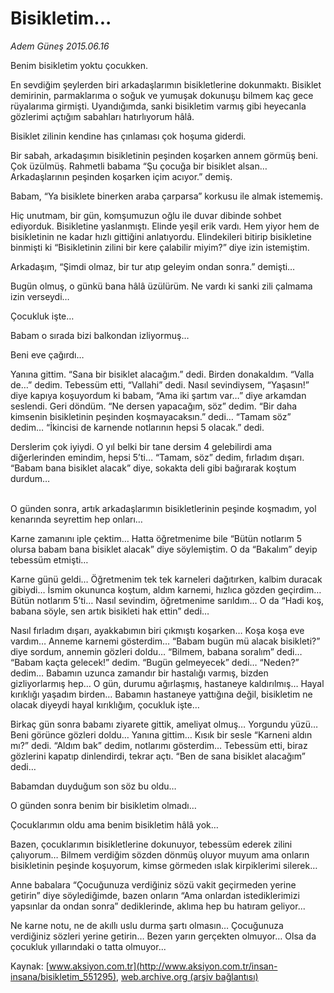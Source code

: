 # Bisikletim...

*Adem Güneş 2015.06.16*

<div class="pNewsDetailMainContent" itemprop="articleBody">
 <p>
  Benim bisikletim yoktu çocukken.
 </p>
 <p>
  En sevdiğim şeylerden biri arkadaşlarımın bisikletlerine dokunmaktı. Bisiklet demirinin, parmaklarıma o soğuk ve yumuşak dokunuşu bilmem kaç gece rüyalarıma girmişti. Uyandığımda, sanki bisikletim varmış gibi heyecanla gözlerimi açtığım sabahları hatırlıyorum hâlâ.
 </p>
 <p>
  Bisiklet zilinin kendine has çınlaması çok hoşuma giderdi.
 </p>
 <p>
  Bir sabah, arkadaşımın bisikletinin peşinden koşarken annem görmüş beni. Çok üzülmüş. Rahmetli babama “Şu çocuğa bir bisiklet alsan… Arkadaşlarının peşinden koşarken içim acıyor.” demiş.
 </p>
 <p>
  Babam, “Ya bisiklete binerken araba çarparsa” korkusu ile almak istememiş.
 </p>
 <p>
  Hiç unutmam, bir gün, komşumuzun oğlu ile duvar dibinde sohbet ediyorduk. Bisikletine yaslanmıştı. Elinde yeşil erik vardı. Hem yiyor hem de bisikletinin ne kadar hızlı gittiğini anlatıyordu. Elindekileri bitirip bisikletine binmişti ki “Bisikletinin zilini bir kere çalabilir miyim?” diye izin istemiştim.
 </p>
 <p>
  Arkadaşım, “Şimdi olmaz, bir tur atıp geleyim ondan sonra.” demişti…
 </p>
 <p>
  Bugün olmuş, o günkü bana hâlâ üzülürüm. Ne vardı ki sanki zili çalmama izin verseydi…
 </p>
 <p>
  Çocukluk işte…
 </p>
 <p>
  Babam o sırada bizi balkondan izliyormuş…
 </p>
 <p>
  Beni eve çağırdı…
 </p>
 <p>
  Yanına gittim. “Sana bir bisiklet alacağım.” dedi. Birden donakaldım. “Valla de…” dedim. Tebessüm etti, “Vallahi” dedi. Nasıl sevindiysem, “Yaşasın!” diye kapıya koşuyordum ki babam, “Ama iki şartım var…” diye arkamdan seslendi. Geri döndüm. “Ne dersen yapacağım, söz” dedim. “Bir daha kimsenin bisikletinin peşinden koşmayacaksın.” dedi… “Tamam söz” dedim… “İkincisi de karnende notlarının hepsi 5 olacak.” dedi.
 </p>
 <p>
  Derslerim çok iyiydi. O yıl belki bir tane dersim 4 gelebilirdi ama diğerlerinden emindim, hepsi 5’ti… “Tamam, söz” dedim, fırladım dışarı. “Babam bana bisiklet alacak” diye, sokakta deli gibi bağırarak koştum durdum…
 </p>
 <p>
  <br>
   O günden sonra, artık arkadaşlarımın bisikletlerinin peşinde koşmadım, yol kenarında seyrettim hep onları…
  </br>
 </p>
 <p>
  Karne zamanını iple çektim… Hatta öğretmenime bile “Bütün notlarım 5 olursa babam bana bisiklet alacak” diye söylemiştim. O da “Bakalım” deyip tebessüm etmişti…
 </p>
 <p>
  Karne günü geldi… Öğretmenim tek tek karneleri dağıtırken, kalbim duracak gibiydi… İsmim okununca koştum, aldım karnemi, hızlıca gözden geçirdim… Bütün notlarım 5’ti… Nasıl sevindim, öğretmenime sarıldım… O da “Hadi koş, babana söyle, sen artık bisikleti hak ettin” dedi…
 </p>
 <p>
  Nasıl fırladım dışarı, ayakkabımın biri çıkmıştı koşarken… Koşa koşa eve vardım… Anneme karnemi gösterdim… “Babam bugün mü alacak bisikleti?” diye sordum, annemin gözleri doldu… “Bilmem, babana soralım” dedi… “Babam kaçta gelecek!” dedim. “Bugün gelmeyecek” dedi… “Neden?” dedim… Babamın uzunca zamandır bir hastalığı varmış, bizden gizliyorlarmış hep… O gün, durumu ağırlaşmış, hastaneye kaldırılmış… Hayal kırıklığı yaşadım birden… Babamın hastaneye yattığına değil, bisikletim ne olacak diyeydi hayal kırıklığım, çocukluk işte…
 </p>
 <p>
  Birkaç gün sonra babamı ziyarete gittik, ameliyat olmuş… Yorgundu yüzü… Beni görünce gözleri doldu… Yanına gittim… Kısık bir sesle “Karneni aldın mı?” dedi. “Aldım bak” dedim, notlarımı gösterdim… Tebessüm etti, biraz gözlerini kapatıp dinlendirdi, tekrar açtı. “Ben de sana bisiklet alacağım” dedi…
 </p>
 <p>
  Babamdan duyduğum son söz bu oldu…
 </p>
 <p>
  O günden sonra benim bir bisikletim olmadı…
 </p>
 <p>
  Çocuklarımın oldu ama benim bisikletim hâlâ yok…
 </p>
 <p>
  Bazen, çocuklarımın bisikletlerine dokunuyor, tebessüm ederek zilini çalıyorum… Bilmem verdiğim sözden dönmüş oluyor muyum ama onların bisikletinin peşinde koşuyorum, kimse görmeden ıslak kirpiklerimi silerek…
 </p>
 <p>
  Anne babalara “Çocuğunuza verdiğiniz sözü vakit geçirmeden yerine getirin” diye söylediğimde, bazen onların “Ama onlardan istediklerimizi yapsınlar da ondan sonra” dediklerinde, aklıma hep bu hatıram geliyor...
 </p>
 <p>
  Ne karne notu, ne de akıllı uslu durma şartı olmasın… Çocuğunuza verdiğiniz sözleri yerine getirin… Bezen yarın gerçekten olmuyor… Olsa da çocukluk yıllarındaki o tatta olmuyor...
 </p>
</div>


Kaynak: [www.aksiyon.com.tr](http://www.aksiyon.com.tr/insan-insana/bisikletim_551295), [web.archive.org (arşiv bağlantısı)](http://web.archive.org/web/20150721095726/http://www.aksiyon.com.tr/insan-insana/bisikletim_551295)
